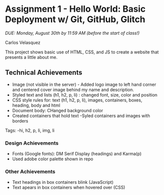 Assignment 1 - Hello World: Basic Deployment w/ Git, GitHub, Glitch
===

*DUE: Monday, August 30th by 11:59 AM (before the start of class!)*  


Carlos Velasquez

This project shows basic use of HTML, CSS, and JS to create a website that presents a little about me. 

## Technical Achievements
- Image (not visible in the server) - Added logo image to left hand corner and centered cover image behind my name and description. 
- Styled text and lists (h1, h2, p, li) : changed font, size, color and position
- CSS style rules for: text (h1, h2, p, li), images, containers, boxes, heading, body and html
- Document body: CHanged background color
- Created containers that hold text
-Syled containers and images with borders

Tags:
-hi, h2, p, li, img, li

### Design Achievements
- Fonts (Google fonts): DM Serif Display (headings) and Karma(p)
- Used adobe color palette shown in repo

### Other Achievements
- Text headings in box containers blink (JavaScript)
- Text apears in box containers when hovered over (CSS)
